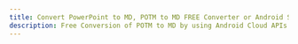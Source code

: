 ---title: Convert PowerPoint to MD, POTM to MD FREE Converter or Android SDKdescription: Free Conversion of POTM to MD by using Android Cloud APIs & SDKs. Also Create, Edit & Render Microsoft Word & OpenOffice documents in the Cloud.---